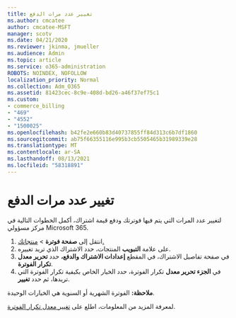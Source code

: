 ```yaml
---
title: تغيير عدد مرات الدفع
ms.author: cmcatee
author: cmcatee-MSFT
manager: scotv
ms.date: 04/21/2020
ms.reviewer: jkinma, jmueller
ms.audience: Admin
ms.topic: article
ms.service: o365-administration
ROBOTS: NOINDEX, NOFOLLOW
localization_priority: Normal
ms.collection: Adm_O365
ms.assetid: 81423cec-8c9e-408d-bd26-a46f37ef75c1
ms.custom:
- commerce_billing
- "469"
- "4552"
- "1500025"
ms.openlocfilehash: b42fe2e660b83d40737855ff84d313c6b7df1860
ms.sourcegitcommit: ab75f66355116e995b3cb5505465b31989339e28
ms.translationtype: MT
ms.contentlocale: ar-SA
ms.lasthandoff: 08/13/2021
ms.locfileid: "58318891"
---
```

# <a name="change-how-often-you-pay"></a>تغيير عدد مرات الدفع

لتغيير عدد المرات التي يتم فيها فوترتك ودفع قيمة اشتراك، أكمل الخطوات التالية في مركز مسؤولي Microsoft 365.

1. انتقل إلى **صفحة فوترة**  >  [منتجاتك.](https://go.microsoft.com/fwlink/p/?linkid=842054)
2. على علامة **التبويب** المنتجات، حدد الاشتراك الذي تريد تغييره.
3. في صفحة تفاصيل الاشتراك، في المقطع **إعدادات الاشتراك والدفع،** حدد **تحرير معدل تكرار الفوترة**.
4. في **الجزء تحرير معدل** تكرار الفوترة، حدد الخيار الخاص بكيفية تكرار الفوترة التي تريدها، ثم حدد **تغيير**.

**ملاحظة:** الفوترة الشهرية أو السنوية هي الخيارات الوحيدة.

لمعرفة المزيد من المعلومات، اطلع على [تغيير معدل تكرار الفوترة](https://docs.microsoft.com/microsoft-365/commerce/billing-and-payments/change-payment-frequency).
